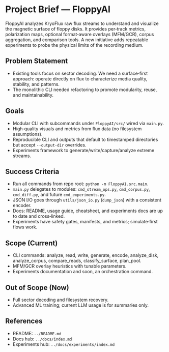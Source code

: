 # Project Brief — FloppyAI

FloppyAI analyzes KryoFlux raw flux streams to understand and visualize the magnetic surface of floppy disks. It provides per‑track metrics, polarization maps, optional format‑aware overlays (MFM/GCR), corpus aggregation, and comparison tools. A new initiative adds repeatable experiments to probe the physical limits of the recording medium.

## Problem Statement
- Existing tools focus on sector decoding. We need a surface‑first approach: operate directly on flux to characterize media quality, stability, and patterns.
- The monolithic CLI needed refactoring to promote modularity, reuse, and maintainability.

## Goals
- Modular CLI with subcommands under `FloppyAI/src/` wired via `main.py`.
- High‑quality visuals and metrics from flux data (no filesystem assumptions).
- Reproducible CLI and outputs that default to timestamped directories but accept `--output-dir` overrides.
- Experiments framework to generate/write/capture/analyze extreme streams.

## Success Criteria
- Run all commands from repo root: `python -m FloppyAI.src.main`.
- `main.py` delegates to modules: `cmd_stream_ops.py`, `cmd_corpus.py`, `cmd_diff.py`, and future `cmd_experiments.py`.
- JSON I/O goes through `utils/json_io.py` (`dump_json`) with a consistent encoder.
- Docs: README, usage guide, cheatsheet, and experiments docs are up to date and cross‑linked.
- Experiments have safety gates, manifests, and metrics; simulate‑first flows work.

## Scope (Current)
- CLI commands: analyze, read, write, generate, encode, analyze_disk, analyze_corpus, compare_reads, classify_surface, plan_pool.
- MFM/GCR overlay heuristics with tunable parameters.
- Experiments documentation and soon, an orchestration command.

## Out of Scope (Now)
- Full sector decoding and filesystem recovery.
- Advanced ML training; current LLM usage is for summaries only.

## References
- README: `../README.md`
- Docs hub: `../docs/index.md`
- Experiments hub: `../docs/experiments/index.md`
